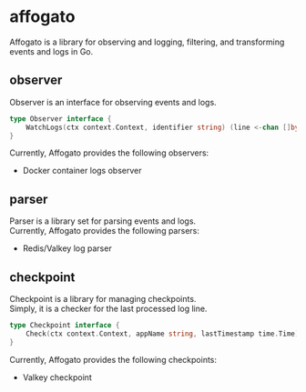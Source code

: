 # affogato

Affogato is a library for observing and logging, filtering, and transforming events and logs in Go.

## observer

Observer is an interface for observing events and logs.

```go
type Observer interface {
	WatchLogs(ctx context.Context, identifier string) (line <-chan []byte, err <-chan error)
}
```

Currently, Affogato provides the following observers:
- Docker container logs observer

## parser

Parser is a library set for parsing events and logs.  
Currently, Affogato provides the following parsers:
- Redis/Valkey log parser

## checkpoint

Checkpoint is a library for managing checkpoints.  
Simply, it is a checker for the last processed log line.

```go
type Checkpoint interface {
	Check(ctx context.Context, appName string, lastTimestamp time.Time) (bool, error)
}
```

Currently, Affogato provides the following checkpoints:
- Valkey checkpoint
